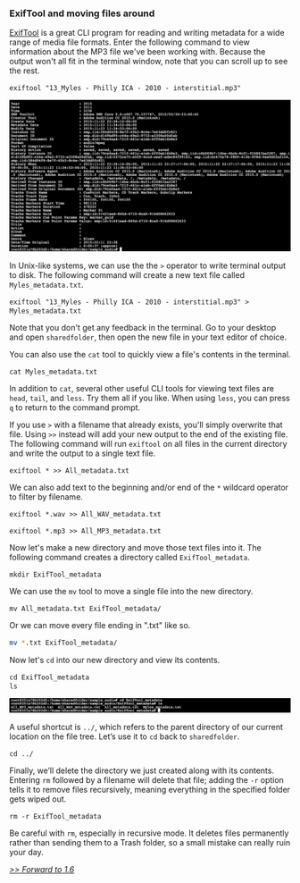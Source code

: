 
### ExifTool and moving files around

[ExifTool](http://owl.phy.queensu.ca/~phil/exiftool/) is a great CLI program for reading and writing metadata for a wide range of media file formats. Enter the following command to view information about the MP3 file we've been working with. Because the output won't all fit in the terminal window, note that you can scroll up to see the rest.

```
exiftool "13_Myles - Philly ICA - 2010 - interstitial.mp3"
```

![](img/cli06.png)

In Unix-like systems, we can use the the `>` operator to write terminal output to disk. The following command will create a new text file called `Myles_metadata.txt`.

```
exiftool "13_Myles - Philly ICA - 2010 - interstitial.mp3" > Myles_metadata.txt
```

Note that you don't get any feedback in the terminal. Go to your desktop and open `sharedfolder`, then open the new file in your text editor of choice.

You can also use the `cat` tool to quickly view a file's contents in the terminal.

```
cat Myles_metadata.txt
```

In addition to `cat`, several other useful CLI tools for viewing text files are `head`, `tail`, and `less`. Try them all if you like. When using `less`, you can press `q` to return to the command prompt.

If you use `>` with a filename that already exists, you'll simply overwrite that file. Using `>>` instead will add your new output to the end of the existing file. The following command will run `exiftool` on all files in the current directory and write the output to a single text file.

```
exiftool * >> All_metadata.txt
```

We can also add text to the beginning and/or end of the `*` wildcard operator to filter by filename.

```
exiftool *.wav >> All_WAV_metadata.txt
```

```
exiftool *.mp3 >> All_MP3_metadata.txt
```

Now let's make a new directory and move those text files into it. The following command creates a directory called `ExifTool_metadata`.

```
mkdir ExifTool_metadata
````

We can use the `mv` tool to move a single file into the new directory.

```
mv All_metadata.txt ExifTool_metadata/
```

Or we can move every file ending in ".txt" like so.

```bash
mv *.txt ExifTool_metadata/
```

Now let's `cd` into our new directory and view its contents.

```
cd ExifTool_metadata
ls
```
![](img/cli07.png)

A useful shortcut is `../`, which refers to the parent directory of our current location on the file tree. Let’s use it to `cd` back to `sharedfolder`.

```
cd ../
```

Finally, we’ll delete the directory we just created along with its contents. Entering `rm` followed by a filename will delete that file; adding the `-r` option tells it to remove files recursively, meaning everything in the specified folder gets wiped out.

```
rm -r ExifTool_metadata
```

Be careful with `rm`, especially in recursive mode. It deletes files permanently rather than sending them to a Trash folder, so a small mistake can really ruin your day.


[*>> Forward to 1.6*](1.6.md)

